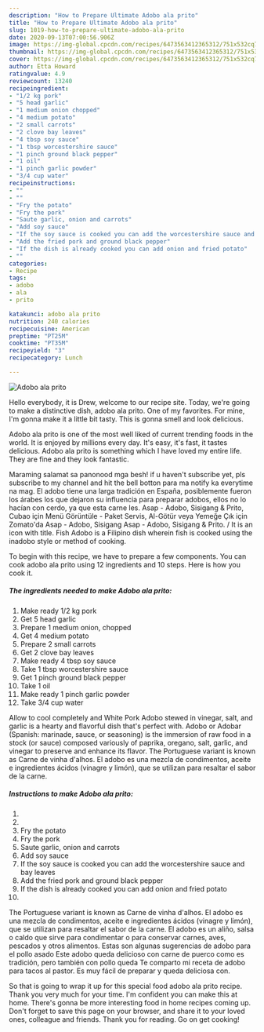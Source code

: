 ```yaml
---
description: "How to Prepare Ultimate Adobo ala prito"
title: "How to Prepare Ultimate Adobo ala prito"
slug: 1019-how-to-prepare-ultimate-adobo-ala-prito
date: 2020-09-13T07:00:56.906Z
image: https://img-global.cpcdn.com/recipes/6473563412365312/751x532cq70/adobo-ala-prito-recipe-main-photo.jpg
thumbnail: https://img-global.cpcdn.com/recipes/6473563412365312/751x532cq70/adobo-ala-prito-recipe-main-photo.jpg
cover: https://img-global.cpcdn.com/recipes/6473563412365312/751x532cq70/adobo-ala-prito-recipe-main-photo.jpg
author: Etta Howard
ratingvalue: 4.9
reviewcount: 13240
recipeingredient:
- "1/2 kg pork"
- "5 head garlic"
- "1 medium onion chopped"
- "4 medium potato"
- "2 small carrots"
- "2 clove bay leaves"
- "4 tbsp soy sauce"
- "1 tbsp worcestershire sauce"
- "1 pinch ground black pepper"
- "1 oil"
- "1 pinch garlic powder"
- "3/4 cup water"
recipeinstructions:
- ""
- ""
- "Fry the potato"
- "Fry the pork"
- "Saute garlic, onion and carrots"
- "Add soy sauce"
- "If the soy sauce is cooked you can add the worcestershire sauce and bay leaves"
- "Add the fried pork and ground black pepper"
- "If the dish is already cooked you can add onion and fried potato"
- ""
categories:
- Recipe
tags:
- adobo
- ala
- prito

katakunci: adobo ala prito 
nutrition: 240 calories
recipecuisine: American
preptime: "PT25M"
cooktime: "PT35M"
recipeyield: "3"
recipecategory: Lunch

---
```



![Adobo ala prito](https://img-global.cpcdn.com/recipes/6473563412365312/751x532cq70/adobo-ala-prito-recipe-main-photo.jpg)

Hello everybody, it is Drew, welcome to our recipe site. Today, we're going to make a distinctive dish, adobo ala prito. One of my favorites. For mine, I'm gonna make it a little bit tasty. This is gonna smell and look delicious.

Adobo ala prito is one of the most well liked of current trending foods in the world. It is enjoyed by millions every day. It's easy, it's fast, it tastes delicious. Adobo ala prito is something which I have loved my entire life. They are fine and they look fantastic.

Maraming salamat sa panonood mga besh! if u haven&#39;t subscribe yet, pls subscribe to my channel and hit the bell botton para ma notify ka everytime na mag. El adobo tiene una larga tradición en España, posiblemente fueron los árabes los que dejaron su influencia para preparar adobos, ellos no lo hacían con cerdo, ya que esta carne les. Asap - Adobo, Sisigang &amp; Prito, Cubao için Menü Görüntüle - Paket Servis, Al-Götür veya Yemeğe Çık için Zomato&#39;da Asap - Adobo, Sisigang Asap - Adobo, Sisigang &amp; Prito. / It is an icon with title. Fish Adobo is a Filipino dish wherein fish is cooked using the inadobo style or method of cooking.


To begin with this recipe, we have to prepare a few components. You can cook adobo ala prito using 12 ingredients and 10 steps. Here is how you cook it.

<!--inarticleads1-->

##### The ingredients needed to make Adobo ala prito:

1. Make ready 1/2 kg pork
1. Get 5 head garlic
1. Prepare 1 medium onion, chopped
1. Get 4 medium potato
1. Prepare 2 small carrots
1. Get 2 clove bay leaves
1. Make ready 4 tbsp soy sauce
1. Take 1 tbsp worcestershire sauce
1. Get 1 pinch ground black pepper
1. Take 1 oil
1. Make ready 1 pinch garlic powder
1. Take 3/4 cup water


Allow to cool completely and White Pork Adobo stewed in vinegar, salt, and garlic is a hearty and flavorful dish that&#39;s perfect with. Adobo or Adobar (Spanish: marinade, sauce, or seasoning) is the immersion of raw food in a stock (or sauce) composed variously of paprika, oregano, salt, garlic, and vinegar to preserve and enhance its flavor. The Portuguese variant is known as Carne de vinha d&#39;alhos. El adobo es una mezcla de condimentos, aceite e ingredientes ácidos (vinagre y limón), que se utilizan para resaltar el sabor de la carne. 

<!--inarticleads2-->

##### Instructions to make Adobo ala prito:

1. 
1. 
1. Fry the potato
1. Fry the pork
1. Saute garlic, onion and carrots
1. Add soy sauce
1. If the soy sauce is cooked you can add the worcestershire sauce and bay leaves
1. Add the fried pork and ground black pepper
1. If the dish is already cooked you can add onion and fried potato
1. 


The Portuguese variant is known as Carne de vinha d&#39;alhos. El adobo es una mezcla de condimentos, aceite e ingredientes ácidos (vinagre y limón), que se utilizan para resaltar el sabor de la carne. El adobo es un aliño, salsa o caldo que sirve para condimentar o para conservar carnes, aves, pescados y otros alimentos. Estas son algunas sugerencias de adobo para el pollo asado Este adobo queda delicioso con carne de puerco como es tradición, pero también con pollo queda Te comparto mi receta de adobo para tacos al pastor. Es muy fácil de preparar y queda deliciosa con. 

So that is going to wrap it up for this special food adobo ala prito recipe. Thank you very much for your time. I'm confident you can make this at home. There's gonna be more interesting food in home recipes coming up. Don't forget to save this page on your browser, and share it to your loved ones, colleague and friends. Thank you for reading. Go on get cooking!
